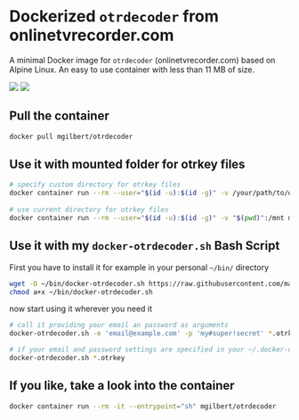 # Dockerized `otrdecoder` from onlinetvrecorder.com

A minimal Docker image for `otrdecoder` (onlinetvrecorder.com) based on Alpine Linux.
An easy to use container with less than 11 MB of size.

[![](https://images.microbadger.com/badges/image/mgilbert/otrdecoder.svg)](https://microbadger.com/images/mgilbert/otrdecoder "Get your own image badge on microbadger.com")
[![](https://images.microbadger.com/badges/version/mgilbert/otrdecoder.svg)](https://microbadger.com/images/mgilbert/otrdecoder "Get your own version badge on microbadger.com")

## Pull the container

```bash
docker pull mgilbert/otrdecoder
```

## Use it with mounted folder for otrkey files

```bash
# specify custom directory for otrkey files
docker container run --rm --user="$(id -u):$(id -g)" -v /your/path/to/otrkeyfiles/:/mnt mgilbert/otrdecoder [-i FILE -e EMAIL -p PASSWORD]
 
# use current directory for otrkey files
docker container run --rm --user="$(id -u):$(id -g)" -v "$(pwd)":/mnt mgilbert/otrdecoder [-i FILE -e EMAIL -p PASSWORD]
```

## Use it with my `docker-otrdecoder.sh` Bash Script

First you have to install it for example in your personal `~/bin/` directory

```bash
wget -O ~/bin/docker-otrdecoder.sh https://raw.githubusercontent.com/ma-gi/docker-otrdecoder/master/docker-otrdecoder.sh
chmod a+x ~/bin/docker-otrdecoder.sh
```

now start using it wherever you need it

```bash
# call it providing your email an password as arguments
docker-otrdecoder.sh -e 'email@example.com' -p 'my#super!secret' *.otrkey

# if your email and password settings are specified in your ~/.docker-otrdecoderrc file
docker-otrdecoder.sh *.otrkey
```


## If you like, take a look into the container

```bash
docker container run --rm -it --entrypoint="sh" mgilbert/otrdecoder
```
